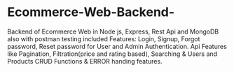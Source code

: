 # Ecommerce-Web-Backend-
Backend of Ecommerce Web in Node js, Express, Rest Api and MongoDB also with postman testing included Features: Login, Signup, Forgot password, Reset password for User and Admin Authentication. Api Features like Pagination, Filtration(price and rating based), Searching &amp; Users and Products CRUD Functions &amp; ERROR handing features.
